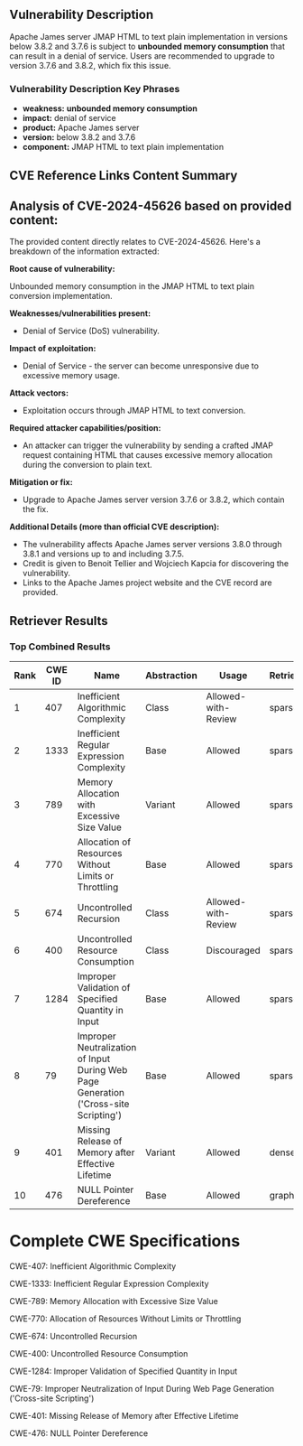 ## Vulnerability Description
Apache James server JMAP HTML to text plain implementation in versions below 3.8.2 and 3.7.6 is subject to **unbounded memory consumption** that can result in a denial of service. Users are recommended to upgrade to version 3.7.6 and 3.8.2, which fix this issue.

### Vulnerability Description Key Phrases
- **weakness:** **unbounded memory consumption**
- **impact:** denial of service
- **product:** Apache James server
- **version:** below 3.8.2 and 3.7.6
- **component:** JMAP HTML to text plain implementation

## CVE Reference Links Content Summary
## Analysis of CVE-2024-45626 based on provided content:

The provided content directly relates to CVE-2024-45626. Here's a breakdown of the information extracted:

**Root cause of vulnerability:**

Unbounded memory consumption in the JMAP HTML to text plain conversion implementation.

**Weaknesses/vulnerabilities present:**

*   Denial of Service (DoS) vulnerability.

**Impact of exploitation:**

*   Denial of Service - the server can become unresponsive due to excessive memory usage.

**Attack vectors:**

*   Exploitation occurs through JMAP HTML to text conversion.

**Required attacker capabilities/position:**

*   An attacker can trigger the vulnerability by sending a crafted JMAP request containing HTML that causes excessive memory allocation during the conversion to plain text.

**Mitigation or fix:**

*   Upgrade to Apache James server version 3.7.6 or 3.8.2, which contain the fix.

**Additional Details (more than official CVE description):**

*   The vulnerability affects Apache James server versions 3.8.0 through 3.8.1 and versions up to and including 3.7.5.
*   Credit is given to Benoit Tellier and Wojciech Kapcia for discovering the vulnerability.
*   Links to the Apache James project website and the CVE record are provided.

## Retriever Results

### Top Combined Results

| Rank | CWE ID | Name | Abstraction | Usage  | Retrievers | Individual Scores |
|------|--------|------|-------------|-------|------------|-------------------|
| 1 | 407 | Inefficient Algorithmic Complexity | Class | Allowed-with-Review | sparse | 0.313 |
| 2 | 1333 | Inefficient Regular Expression Complexity | Base | Allowed | sparse | 0.312 |
| 3 | 789 | Memory Allocation with Excessive Size Value | Variant | Allowed | sparse | 0.301 |
| 4 | 770 | Allocation of Resources Without Limits or Throttling | Base | Allowed | sparse | 0.299 |
| 5 | 674 | Uncontrolled Recursion | Class | Allowed-with-Review | sparse | 0.297 |
| 6 | 400 | Uncontrolled Resource Consumption | Class | Discouraged | sparse | 0.291 |
| 7 | 1284 | Improper Validation of Specified Quantity in Input | Base | Allowed | sparse | 0.288 |
| 8 | 79 | Improper Neutralization of Input During Web Page Generation ('Cross-site Scripting') | Base | Allowed | sparse | 0.287 |
| 9 | 401 | Missing Release of Memory after Effective Lifetime | Variant | Allowed | dense | 0.395 |
| 10 | 476 | NULL Pointer Dereference | Base | Allowed | graph | 0.002 |



# Complete CWE Specifications

CWE-407: Inefficient Algorithmic Complexity

CWE-1333: Inefficient Regular Expression Complexity

CWE-789: Memory Allocation with Excessive Size Value

CWE-770: Allocation of Resources Without Limits or Throttling

CWE-674: Uncontrolled Recursion

CWE-400: Uncontrolled Resource Consumption

CWE-1284: Improper Validation of Specified Quantity in Input

CWE-79: Improper Neutralization of Input During Web Page Generation ('Cross-site Scripting')

CWE-401: Missing Release of Memory after Effective Lifetime

CWE-476: NULL Pointer Dereference